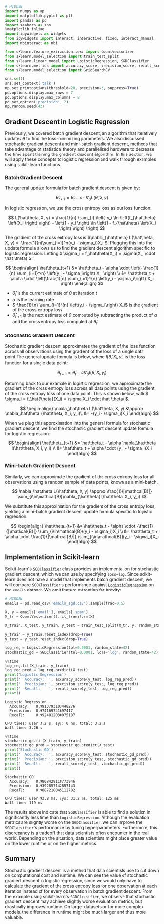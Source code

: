 

```python
# HIDDEN
import numpy as np
import matplotlib.pyplot as plt
import pandas as pd
import seaborn as sns
%matplotlib inline
import ipywidgets as widgets
from ipywidgets import interact, interactive, fixed, interact_manual
import nbinteract as nbi

from sklearn.feature_extraction.text import CountVectorizer
from sklearn.model_selection import train_test_split
from sklearn.linear_model import LogisticRegression, SGDClassifier
from sklearn.metrics import accuracy_score, precision_score, recall_score
from sklearn.model_selection import GridSearchCV

sns.set()
sns.set_context('talk')
np.set_printoptions(threshold=20, precision=2, suppress=True)
pd.options.display.max_rows = 7
pd.options.display.max_columns = 8
pd.set_option('precision', 2)
np.random.seed(42)
```

## Gradient Descent in Logistic Regression

Previously, we covered batch gradient descent, an algorithm that iteratively updates $\hat\theta$ to find the loss-minimizing parameters. We also discussed stochastic gradient descent and mini-batch gradient descent, methods that take advantage of statistical theory and parallelized hardware to decrease the time spent training the gradient descent algorithm. In this section, we will apply these concepts to logistic regression and walk through examples using scikit-learn functions.

### Batch Gradient Descent

The general update formula for batch gradient descent is given by:

$$
\hat\theta_{t+1} = \hat\theta_t - \alpha \cdot \nabla_\hat\theta L(\hat\theta, X, y)
$$

In logistic regression, we use the cross entropy loss as our loss function:

$$
L(\hat\theta, X, y) = \frac{1}{n} \sum_{i} \left(-y_i \ln \left(f_{\hat\theta} \left(X_i \right) \right) - \left(1 - y_i \right) \ln \left(1 - f_{\hat\theta} \left(X_i \right) \right) \right)
$$

The gradient of the cross entropy loss is $\nabla_{\hat\theta} L(\hat\theta, X, y) = -\frac{1}{n}\sum_{i=1}^n(y_i - \sigma_i)X_i $. Plugging this into the update formula allows us to find the gradient descent algorithm specific to logistic regression. Letting $ \sigma_i = f_\hat\theta(X_i) = \sigma(X_i \cdot \hat \theta) $:

$$
\begin{align}
\hat\theta_{t+1} &= \hat\theta_t - \alpha \cdot \left(- \frac{1}{n} \sum_{i=1}^{n} \left(y_i - \sigma_i\right) X_i \right) \\
&= \hat\theta_t + \alpha \cdot \left(\frac{1}{n} \sum_{i=1}^{n} \left(y_i - \sigma_i\right) X_i \right)
\end{align}
$$

- $\hat\theta_t$ is the current estimate of $\theta$ at iteration $t$
- $\alpha$ is the learning rate
- $-\frac{1}{n} \sum_{i=1}^{n} \left(y_i - \sigma_i\right) X_i$ is the gradient of the cross entropy loss
- $\hat\theta_{t+1}$ is the next estimate of $\theta$ computed by subtracting the product of $\alpha$ and the cross entropy loss computed at $\hat\theta_t$


### Stochastic Gradient Descent

Stochastic gradient descent approximates the gradient of the loss function across all observations using the gradient of the loss of a single data point.The general update formula is below, where $l(\hat\theta, X_i, y_i)$ is the loss function for a single data point:

$$
\hat\theta_{t+1} = \hat\theta_t - \alpha \nabla_\hat\theta l(\hat\theta, X_i, y_i)
$$

Returning back to our example in logistic regression, we approximate the gradient of the cross entropy loss across all data points using the gradient of the cross entropy loss of one data point. This is shown below, with $ \sigma_i = f_\hat{\theta}(X_i) = \sigma(X_i \cdot \hat \theta) $.

$$
\begin{align}
\nabla_\hat\theta L(\hat\theta, X, y) &\approx \nabla_\hat\theta l(\hat\theta, X_i, y_i)\\
&= -(y_i - \sigma_i)X_i
\end{align}
$$

When we plug this approximation into the general formula for stochastic gradient descent, we find the stochastic gradient descent update formula for logistic regression.

$$
\begin{align}
\hat\theta_{t+1} &= \hat\theta_t - \alpha \nabla_\hat\theta l(\hat\theta, X_i, y_i) \\
&= \hat\theta_t + \alpha \cdot (y_i - \sigma_i)X_i
\end{align}
$$

### Mini-batch Gradient Descent

Similarly, we can approximate the gradient of the cross entropy loss for all observations using a random sample of data points, known as a mini-batch.

$$
\nabla_\hat\theta L(\hat\theta, X, y) \approx \frac{1}{|\mathcal{B}|} \sum_{i\in\mathcal{B}}\nabla_{\hat\theta}l(\hat\theta, X_i, y_i)
$$

We substitute this approximation for the gradient of the cross entropy loss, yielding a mini-batch gradient descent update formula specific to logistic regression:

$$
\begin{align}
\hat\theta_{t+1} &= \hat\theta_t - \alpha \cdot -\frac{1}{|\mathcal{B}|} \sum_{i\in\mathcal{B}}(y_i - \sigma_i)X_i \\
&= \hat\theta_t + \alpha \cdot \frac{1}{|\mathcal{B}|} \sum_{i\in\mathcal{B}}(y_i - \sigma_i)X_i
\end{align}
$$

## Implementation in Scikit-learn

Scikit-learn's [`SGDClassifier`](http://scikit-learn.org/stable/modules/generated/sklearn.linear_model.SGDClassifier.html) class provides an implementation for stochastic gradient descent, which we can use by specifying `loss=log`. Since scikit-learn does not have a model that implements batch gradient descent, we will compare `SGDClassifier`'s performance against [`LogisticRegression`](http://scikit-learn.org/stable/modules/generated/sklearn.linear_model.LogisticRegression.html) on the `emails` dataset. We omit feature extraction for brevity:


```python
# HIDDEN
emails = pd.read_csv('emails_sgd.csv').sample(frac=0.5)

X, y = emails['email'], emails['spam']
X_tr = CountVectorizer().fit_transform(X)

X_train, X_test, y_train, y_test = train_test_split(X_tr, y, random_state=42)

y_train = y_train.reset_index(drop=True)
y_test = y_test.reset_index(drop=True)
```


```python
log_reg = LogisticRegression(tol=0.0001, random_state=42)
stochastic_gd = SGDClassifier(tol=0.0001, loss='log', random_state=42)
```


```python
%%time
log_reg.fit(X_train, y_train)
log_reg_pred = log_reg.predict(X_test)
print('Logistic Regression')
print('  Accuracy:  ', accuracy_score(y_test, log_reg_pred))
print('  Precision: ', precision_score(y_test, log_reg_pred))
print('  Recall:    ', recall_score(y_test, log_reg_pred))
print()
```

    Logistic Regression
      Accuracy:   0.9913793103448276
      Precision:  0.974169741697417
      Recall:     0.9924812030075187
    
    CPU times: user 3.2 s, sys: 0 ns, total: 3.2 s
    Wall time: 3.26 s



```python
%%time
stochastic_gd.fit(X_train, y_train)
stochastic_gd_pred = stochastic_gd.predict(X_test)
print('Stochastic GD')
print('  Accuracy:  ', accuracy_score(y_test, stochastic_gd_pred))
print('  Precision: ', precision_score(y_test, stochastic_gd_pred))
print('  Recall:    ', recall_score(y_test, stochastic_gd_pred))
print()
```

    Stochastic GD
      Accuracy:   0.9808429118773946
      Precision:  0.9392857142857143
      Recall:     0.9887218045112782
    
    CPU times: user 93.8 ms, sys: 31.2 ms, total: 125 ms
    Wall time: 119 ms


The results above indicate that `SGDClassifier` is able to find a solution in significantly less time than `LogisticRegression`. Although the evaluation metrics are slightly worse on the `SGDClassifier`, we can improve the `SGDClassifier`'s performance by tuning hyperparameters. Furthermore, this discrepancy is a tradeoff that data scientists often encounter in the real world. Depending on the situation, data scientists might place greater value on the lower runtime or on the higher metrics.

## Summary

Stochastic gradient descent is a method that data scientists use to cut down on computational cost and runtime. We can see the value of stochastic gradient descent in logistic regression, since we would only have to calculate the gradient of the cross entropy loss for one observation at each iteration instead of for every observation in batch gradient descent. From the example using scikit-learn's `SGDClassifier`, we observe that stochastic gradient descent may achieve slightly worse evaluation metrics, but drastically improves runtime. On larger datasets or for more complex models, the difference in runtime might be much larger and thus more valuable.
